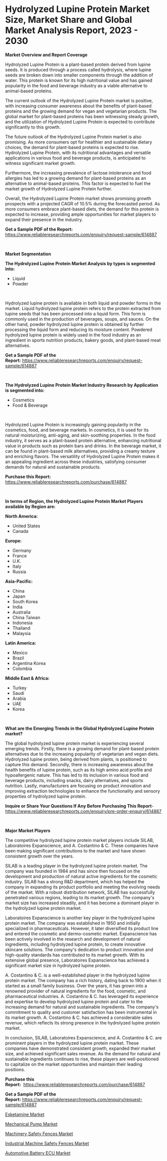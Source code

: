 <p><h1>Hydrolyzed Lupine Protein Market Size, Market Share and Global Market Analysis Report, 2023 - 2030</h1></p><p><strong>Market Overview and Report Coverage</strong></p>
<p><p>Hydrolyzed Lupine Protein is a plant-based protein derived from lupine seeds. It is produced through a process called hydrolysis, where lupine seeds are broken down into smaller components through the addition of water. This protein is known for its high nutritional value and has gained popularity in the food and beverage industry as a viable alternative to animal-based proteins.</p><p>The current outlook of the Hydrolyzed Lupine Protein market is positive, with increasing consumer awareness about the benefits of plant-based proteins and the growing demand for vegan and vegetarian products. The global market for plant-based proteins has been witnessing steady growth, and the utilization of Hydrolyzed Lupine Protein is expected to contribute significantly to this growth.</p><p>The future outlook of the Hydrolyzed Lupine Protein market is also promising. As more consumers opt for healthier and sustainable dietary choices, the demand for plant-based proteins is expected to rise. Hydrolyzed Lupine Protein, with its nutritional advantages and versatile applications in various food and beverage products, is anticipated to witness significant market growth.</p><p>Furthermore, the increasing prevalence of lactose intolerance and food allergies has led to a growing demand for plant-based proteins as an alternative to animal-based proteins. This factor is expected to fuel the market growth of Hydrolyzed Lupine Protein further.</p><p>Overall, the Hydrolyzed Lupine Protein market shows promising growth prospects with a projected CAGR of 10.5% during the forecasted period. As more consumers embrace plant-based diets, the demand for this protein is expected to increase, providing ample opportunities for market players to expand their presence in the industry.</p></p>
<p><strong>Get a Sample PDF of the Report:</strong> <a href="https://www.reliableresearchreports.com/enquiry/request-sample/614887">https://www.reliableresearchreports.com/enquiry/request-sample/614887</a></p>
<p>&nbsp;</p>
<p><strong>Market Segmentation</strong></p>
<p><strong>The Hydrolyzed Lupine Protein Market Analysis by types is segmented into:</strong></p>
<p><ul><li>Liquid</li><li>Powder</li></ul></p>
<p>&nbsp;</p>
<p><p>Hydrolyzed lupine protein is available in both liquid and powder forms in the market. Liquid hydrolyzed lupine protein refers to the protein extracted from lupine seeds that has been processed into a liquid form. This form is commonly used in the production of beverages, soups, and sauces. On the other hand, powder hydrolyzed lupine protein is obtained by further processing the liquid form and reducing its moisture content. Powdered hydrolyzed lupine protein is widely used in the food industry as an ingredient in sports nutrition products, bakery goods, and plant-based meat alternatives.</p></p>
<p><strong>Get a Sample PDF of the Report:</strong>&nbsp;<a href="https://www.reliableresearchreports.com/enquiry/request-sample/614887">https://www.reliableresearchreports.com/enquiry/request-sample/614887</a></p>
<p>&nbsp;</p>
<p><strong>The Hydrolyzed Lupine Protein Market Industry Research by Application is segmented into:</strong></p>
<p><ul><li>Cosmetics</li><li>Food & Beverage</li></ul></p>
<p>&nbsp;</p>
<p><p>Hydrolyzed Lupine Protein is increasingly gaining popularity in the cosmetics, food, and beverage markets. In cosmetics, it is used for its natural moisturizing, anti-aging, and skin-soothing properties. In the food industry, it serves as a plant-based protein alternative, enhancing nutritional value in products such as protein bars and drinks. In the beverage market, it can be found in plant-based milk alternatives, providing a creamy texture and enriching flavors. The versatility of Hydrolyzed Lupine Protein makes it an appealing ingredient across these industries, satisfying consumer demands for natural and sustainable products.</p></p>
<p><strong>Purchase this Report:</strong>&nbsp; <a href="https://www.reliableresearchreports.com/purchase/614887">https://www.reliableresearchreports.com/purchase/614887</a></p>
<p>&nbsp;</p>
<p><strong>In terms of Region, the Hydrolyzed Lupine Protein Market Players available by Region are:</strong></p>
<p>
    <p> <strong> North America: </strong>
        <ul>
            <li>United States</li>
            <li>Canada</li>
        </ul>
        </p> 
    <p> <strong> Europe: </strong>
        <ul>
            <li>Germany</li>
            <li>France</li>
            <li>U.K.</li>
            <li>Italy</li>
            <li>Russia</li>
        </ul>
        </p> 
    <p> <strong> Asia-Pacific: </strong>
        <ul>
            <li>China</li>
            <li>Japan</li>
            <li>South Korea</li>
            <li>India</li>
            <li>Australia</li>
            <li>China Taiwan</li>
            <li>Indonesia</li>
            <li>Thailand</li>
            <li>Malaysia</li>
        </ul>
        </p> 
    <p> <strong> Latin America: </strong>
        <ul>
            <li>Mexico</li>
            <li>Brazil</li>
            <li>Argentina Korea</li>
            <li>Colombia</li>
        </ul>
        </p> 
    <p> <strong> Middle East & Africa: </strong>
        <ul>
            <li>Turkey</li>
            <li>Saudi</li>
            <li>Arabia</li>
            <li>UAE</li>
            <li>Korea</li>
        </ul>
    </p>
    </p>
<p>&nbsp;</p>
<p><strong>What are the Emerging Trends in the Global Hydrolyzed Lupine Protein market?</strong></p>
<p><p>The global hydrolyzed lupine protein market is experiencing several emerging trends. Firstly, there is a growing demand for plant-based protein alternatives due to the increasing popularity of vegetarian and vegan diets. Hydrolyzed lupine protein, being derived from plants, is positioned to capture this demand. Secondly, there is increasing awareness about the health benefits of lupine protein, such as its high amino acid profile and hypoallergenic nature. This has led to its inclusion in various food and beverage products, including snacks, dairy alternatives, and sports nutrition. Lastly, manufacturers are focusing on product innovation and improving extraction technologies to enhance the functionality and sensory properties of hydrolyzed lupine protein.</p></p>
<p><strong>Inquire or Share Your Questions If Any Before Purchasing This Report</strong>- <a href="https://www.reliableresearchreports.com/enquiry/pre-order-enquiry/614887">https://www.reliableresearchreports.com/enquiry/pre-order-enquiry/614887</a></p>
<p>&nbsp;</p>
<p><strong>Major Market Players</strong></p>
<p><p>The competitive hydrolyzed lupine protein market players include SILAB, Laboratoires Expanscience, and A. Costantino & C. These companies have been making significant contributions to the market and have shown consistent growth over the years.</p><p>SILAB is a leading player in the hydrolyzed lupine protein market. The company was founded in 1984 and has since then focused on the development and production of natural active ingredients for the cosmetic industry. SILAB has a strong R&D department, which has helped the company in expanding its product portfolio and meeting the evolving needs of the market. With a robust distribution network, SILAB has successfully penetrated various regions, leading to its market growth. The company's market size has increased steadily, and it has become a dominant player in the hydrolyzed lupine protein market.</p><p>Laboratoires Expanscience is another key player in the hydrolyzed lupine protein market. The company was established in 1950 and initially specialized in pharmaceuticals. However, it later diversified its product line and entered the cosmetic and dermo-cosmetic market. Expanscience has been actively involved in the research and development of natural ingredients, including hydrolyzed lupine protein, to create innovative skincare solutions. The company's dedication to product innovation and high-quality standards has contributed to its market growth. With its extensive global presence, Laboratoires Expanscience has achieved a significant market size in hydrolyzed lupine protein.</p><p>A. Costantino & C. is a well-established player in the hydrolyzed lupine protein market. The company has a rich history, dating back to 1900 when it started as a small family business. Over the years, it has grown into a renowned provider of natural ingredients for the food, cosmetic, and pharmaceutical industries. A. Costantino & C. has leveraged its experience and expertise to develop hydrolyzed lupine protein and cater to the increasing demand for natural and sustainable ingredients. The company's commitment to quality and customer satisfaction has been instrumental in its market growth. A. Costantino & C. has achieved a considerable sales revenue, which reflects its strong presence in the hydrolyzed lupine protein market.</p><p>In conclusion, SILAB, Laboratoires Expanscience, and A. Costantino & C. are prominent players in the hydrolyzed lupine protein market. These companies have demonstrated consistent growth, expanded their market size, and achieved significant sales revenue. As the demand for natural and sustainable ingredients continues to rise, these players are well-positioned to capitalize on the market opportunities and maintain their leading positions.</p></p>
<p><strong>Purchase this Report:</strong>&nbsp;&nbsp;<a href="https://www.reliableresearchreports.com/purchase/614887">https://www.reliableresearchreports.com/purchase/614887</a></p>
<p></p>
<p><strong>Get a Sample PDF of the Report:</strong>&nbsp;<a href="https://www.reliableresearchreports.com/enquiry/request-sample/614887">https://www.reliableresearchreports.com/enquiry/request-sample/614887</a></p>
<p><p><a href="https://medium.com/@gerardowolf/decoding-esketamine-market-metrics-market-share-trends-and-growth-patterns-559ab6aec0a7">Esketamine Market</a></p><p><a href="https://github.com/GroverBarry/Market-Research-Report-List-2/blob/main/mechanical-pump-market.md">Mechanical Pump Market</a></p><p><a href="https://www.linkedin.com/pulse/machinery-safety-fences-market-size-share-global-analysis/">Machinery Safety Fences Market</a></p><p><a href="https://www.linkedin.com/pulse/industrial-machine-safety-fences-market-share-amp-new/">Industrial Machine Safety Fences Market</a></p><p><a href="https://github.com/NorbertYates/Market-Research-Report-List-2/blob/main/automotive-battery-ecu-market.md">Automotive Battery ECU Market</a></p></p>